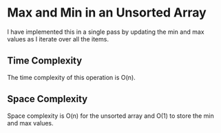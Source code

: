# Max and Min in an Unsorted Array
I have implemented this in a single pass by updating the min and max values
as I iterate over all the items.

## Time Complexity
The time complexity of this operation is O(n).

## Space Complexity
Space complexity is O(n) for the unsorted array and O(1) to store the min
and max values.
